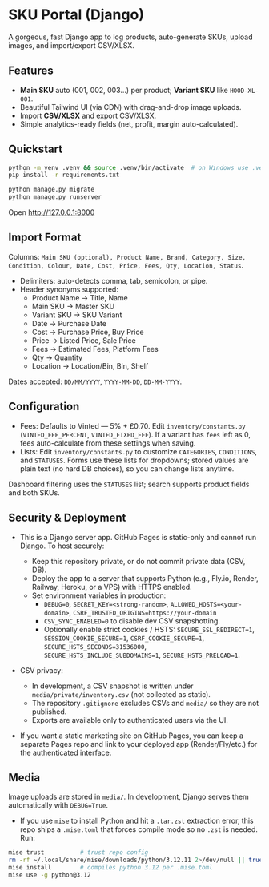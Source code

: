 # SKU Portal (Django)

A gorgeous, fast Django app to log products, auto-generate SKUs, upload images, and import/export CSV/XLSX.

## Features
- **Main SKU** auto (001, 002, 003…) per product; **Variant SKU** like `HOOD-XL-001`.
- Beautiful Tailwind UI (via CDN) with drag-and-drop image uploads.
- Import **CSV/XLSX** and export CSV/XLSX.
- Simple analytics-ready fields (net, profit, margin auto-calculated).

## Quickstart

```bash
python -m venv .venv && source .venv/bin/activate  # on Windows use .venv\Scripts\activate
pip install -r requirements.txt

python manage.py migrate
python manage.py runserver
```

Open http://127.0.0.1:8000

## Import Format

Columns: `Main SKU (optional), Product Name, Brand, Category, Size, Condition, Colour, Date, Cost, Price, Fees, Qty, Location, Status`.

- Delimiters: auto-detects comma, tab, semicolon, or pipe.
- Header synonyms supported:
  - Product Name → Title, Name
  - Main SKU → Master SKU
  - Variant SKU → SKU Variant
  - Date → Purchase Date
  - Cost → Purchase Price, Buy Price
  - Price → Listed Price, Sale Price
  - Fees → Estimated Fees, Platform Fees
  - Qty → Quantity
  - Location → Location/Bin, Bin, Shelf

Dates accepted: `DD/MM/YYYY`, `YYYY-MM-DD`, `DD-MM-YYYY`.

## Configuration

- Fees: Defaults to Vinted — 5% + £0.70. Edit `inventory/constants.py` (`VINTED_FEE_PERCENT`, `VINTED_FIXED_FEE`). If a variant has `fees` left as 0, fees auto-calculate from these settings when saving.
- Lists: Edit `inventory/constants.py` to customize `CATEGORIES`, `CONDITIONS`, and `STATUSES`. Forms use these lists for dropdowns; stored values are plain text (no hard DB choices), so you can change lists anytime.

Dashboard filtering uses the `STATUSES` list; search supports product fields and both SKUs.

## Security & Deployment

- This is a Django server app. GitHub Pages is static-only and cannot run Django. To host securely:
  - Keep this repository private, or do not commit private data (CSV, DB).
  - Deploy the app to a server that supports Python (e.g., Fly.io, Render, Railway, Heroku, or a VPS) with HTTPS enabled.
  - Set environment variables in production:
    - `DEBUG=0`, `SECRET_KEY=<strong-random>`, `ALLOWED_HOSTS=<your-domain>`, `CSRF_TRUSTED_ORIGINS=https://your-domain`
    - `CSV_SYNC_ENABLED=0` to disable dev CSV snapshotting.
    - Optionally enable strict cookies / HSTS:
      `SECURE_SSL_REDIRECT=1`, `SESSION_COOKIE_SECURE=1`, `CSRF_COOKIE_SECURE=1`, `SECURE_HSTS_SECONDS=31536000`, `SECURE_HSTS_INCLUDE_SUBDOMAINS=1`, `SECURE_HSTS_PRELOAD=1`.

- CSV privacy:
  - In development, a CSV snapshot is written under `media/private/inventory.csv` (not collected as static).
  - The repository `.gitignore` excludes CSVs and `media/` so they are not published.
  - Exports are available only to authenticated users via the UI.

- If you want a static marketing site on GitHub Pages, you can keep a separate Pages repo and link to your deployed app (Render/Fly/etc.) for the authenticated interface.

## Media

Image uploads are stored in `media/`. In development, Django serves them automatically with `DEBUG=True`.
- If you use `mise` to install Python and hit a `.tar.zst` extraction error, this repo ships a `.mise.toml` that forces compile mode so no `.zst` is needed. Run:

```bash
mise trust          # trust repo config
rm -rf ~/.local/share/mise/downloads/python/3.12.11 2>/dev/null || true
mise install        # compiles python 3.12 per .mise.toml
mise use -g python@3.12
```
